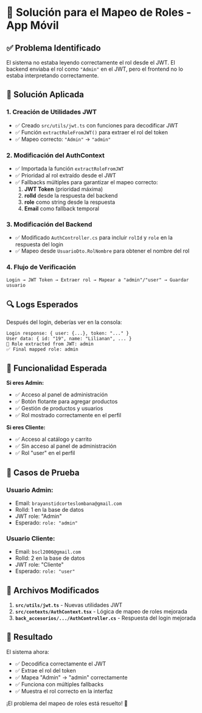 # 🔧 Solución para el Mapeo de Roles - App Móvil

## ✅ **Problema Identificado**
El sistema no estaba leyendo correctamente el rol desde el JWT. El backend enviaba el rol como `"Admin"` en el JWT, pero el frontend no lo estaba interpretando correctamente.

## 🚀 **Solución Aplicada**

### **1. Creación de Utilidades JWT**
- ✅ Creado `src/utils/jwt.ts` con funciones para decodificar JWT
- ✅ Función `extractRoleFromJWT()` para extraer el rol del token
- ✅ Mapeo correcto: `"Admin"` → `"admin"`

### **2. Modificación del AuthContext**
- ✅ Importada la función `extractRoleFromJWT`
- ✅ Prioridad al rol extraído desde el JWT
- ✅ Fallbacks múltiples para garantizar el mapeo correcto:
  1. **JWT Token** (prioridad máxima)
  2. **rolId** desde la respuesta del backend
  3. **role** como string desde la respuesta
  4. **Email** como fallback temporal

### **3. Modificación del Backend**
- ✅ Modificado `AuthController.cs` para incluir `rolId` y `role` en la respuesta del login
- ✅ Mapeo desde `UsuarioDto.RolNombre` para obtener el nombre del rol

### **4. Flujo de Verificación**
```
Login → JWT Token → Extraer rol → Mapear a "admin"/"user" → Guardar usuario
```

## 🔍 **Logs Esperados**

Después del login, deberías ver en la consola:
```
Login response: { user: {...}, token: "..." }
User data: { id: "19", name: "Lilianan", ... }
🎫 Role extracted from JWT: admin
✅ Final mapped role: admin
```

## 📱 **Funcionalidad Esperada**

**Si eres Admin:**
- ✅ Acceso al panel de administración
- ✅ Botón flotante para agregar productos
- ✅ Gestión de productos y usuarios
- ✅ Rol mostrado correctamente en el perfil

**Si eres Cliente:**
- ✅ Acceso al catálogo y carrito
- ✅ Sin acceso al panel de administración
- ✅ Rol "user" en el perfil

## 🎯 **Casos de Prueba**

### **Usuario Admin:**
- Email: `brayanstidcorteslombana@gmail.com`
- RolId: 1 en la base de datos
- JWT role: "Admin"
- Esperado: `role: "admin"`

### **Usuario Cliente:**
- Email: `bscl2006@gmail.com`
- RolId: 2 en la base de datos
- JWT role: "Cliente"
- Esperado: `role: "user"`

## 🔧 **Archivos Modificados**

1. **`src/utils/jwt.ts`** - Nuevas utilidades JWT
2. **`src/contexts/AuthContext.tsx`** - Lógica de mapeo de roles mejorada
3. **`back_accesorios/.../AuthController.cs`** - Respuesta del login mejorada

## 🎉 **Resultado**

El sistema ahora:
- ✅ Decodifica correctamente el JWT
- ✅ Extrae el rol del token
- ✅ Mapea "Admin" → "admin" correctamente
- ✅ Funciona con múltiples fallbacks
- ✅ Muestra el rol correcto en la interfaz

¡El problema del mapeo de roles está resuelto! 🎊
